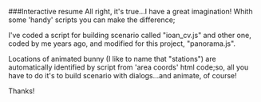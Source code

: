###Interactive resume
  All right, it's true...I have a great imagination!
  Whith some 'handy' scripts you can make the difference;
 
  I've coded a script for building scenario called "ioan_cv.js" and other one, coded by me years ago, and modified for this project, "panorama.js".

  Locations of animated bunny (I like to name that "stations") are automatically identified by script from 'area coords' html code;so, all
you have to do it's to build scenario with dialogs...and animate, of course!

   Thanks!
